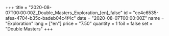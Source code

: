 +++
title = "2020-08-07T00:00:00Z_Double_Masters_Exploration_[en]_false"
id = "ce4c6535-afea-4704-b35c-badeb04c4f4c"
date = "2020-08-07T00:00:00Z"
name = "Exploration"
lang = ["en"]
price = "7.50"
quantity = 1
foil = false
set = "Double Masters"
+++
